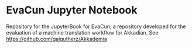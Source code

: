 # EvaCun Jupyter Notebook
Repository for the JupyterBook for EvaCun, a repository developed for the evaluation of a machine translation workflow for Akkadian. See https://github.com/gaigutherz/Akkademia
